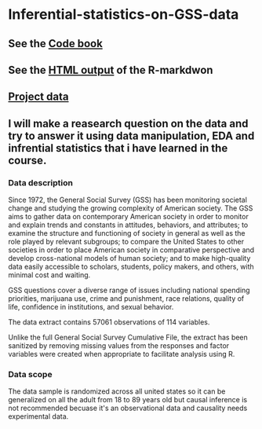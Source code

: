 # Inferential-statistics-on-GSS-data

## See the [Code book](https://d3c33hcgiwev3.cloudfront.net/_8abbe344133a7a8c98cfabe01a5075c2_gss.html?Expires=1569369600&Signature=DZ7QJ-6ciXjheco5HN91dRFOr00kllHoqYpjwB8cBcIPbMjX-wB4z9wxdAOOvXS8zvjFgtLP-krdgpn~enOMyQB5G7ivhSXDvuJtY51wZnJlDF5THNpJGwMeuIBINvHWsUpb-f1YJSMHPR~414vbAGwM8r7O3IFpOCqci8519D0_&Key-Pair-Id=APKAJLTNE6QMUY6HBC5A) 

## See the [HTML output](https://coursera-assessments.s3.amazonaws.com/assessments/1569245212974/a0f3d04e-4442-46b0-b9c3-53226dead93e/infrential-statistics-project.html) of the R-markdwon

## [Project data](https://d3c33hcgiwev3.cloudfront.net/_5db435f06000e694f6050a2d43fc7be3_gss.Rdata?Expires=1569369600&Signature=K9AEW9RlUnRmCh6PlGcyzNYflR3xWRKEGOBq8PqhUVzaEgVjYI-bhhG1dOUxww3IB4tzcctBMkpSSckuFfrT9gRAh-xb6M4GH~QvfRH4Puoo5dA48di~liclNI7OZbzUSD~D1g4JAFD4DugSvmHKxVCNHF6~T0pBx3-Otz3zaSI_&Key-Pair-Id=APKAJLTNE6QMUY6HBC5A)

## I will make a reasearch question on the data and try to answer it using data manipulation, EDA and infrential statistics that i have learned in the course.

### Data description

Since 1972, the General Social Survey (GSS) has been monitoring societal change and studying the growing complexity of American society. The GSS aims to gather data on contemporary American society in order to monitor and explain trends and constants in attitudes, behaviors, and attributes; to examine the structure and functioning of society in general as well as the role played by relevant subgroups; to compare the United States to other societies in order to place American society in comparative perspective and develop cross-national models of human society; and to make high-quality data easily accessible to scholars, students, policy makers, and others, with minimal cost and waiting.

GSS questions cover a diverse range of issues including national spending priorities, marijuana use, crime and punishment, race relations, quality of life, confidence in institutions, and sexual behavior.

The data extract contains 57061 observations of 114 variables.

Unlike the full General Social Survey Cumulative File, the extract has been sanitized by removing missing values from the responses and factor variables were created when appropriate to facilitate analysis using R.

### Data scope  

The data sample is randomized across all united states so it can be generalized on all the adult from 18 to 89 years old but causal inference is not recommended becuase it's an observational data and causality needs experimental data.
